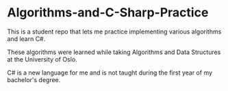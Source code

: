 # Algorithms-and-C-Sharp-Practice
This is a student repo that lets me practice implementing various algorithms and learn C#.

These algorithms were learned while taking Algorithms and Data Structures at the University of Oslo.

C# is a new language for me and is not taught during the first year of my bachelor's degree.
